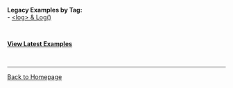 **Legacy Examples by Tag:**  
\- [\<log\> & Log()](log.html)

<br>

[**View Latest Examples**](..)

<br>

-------------------------
[Back to Homepage](../..)